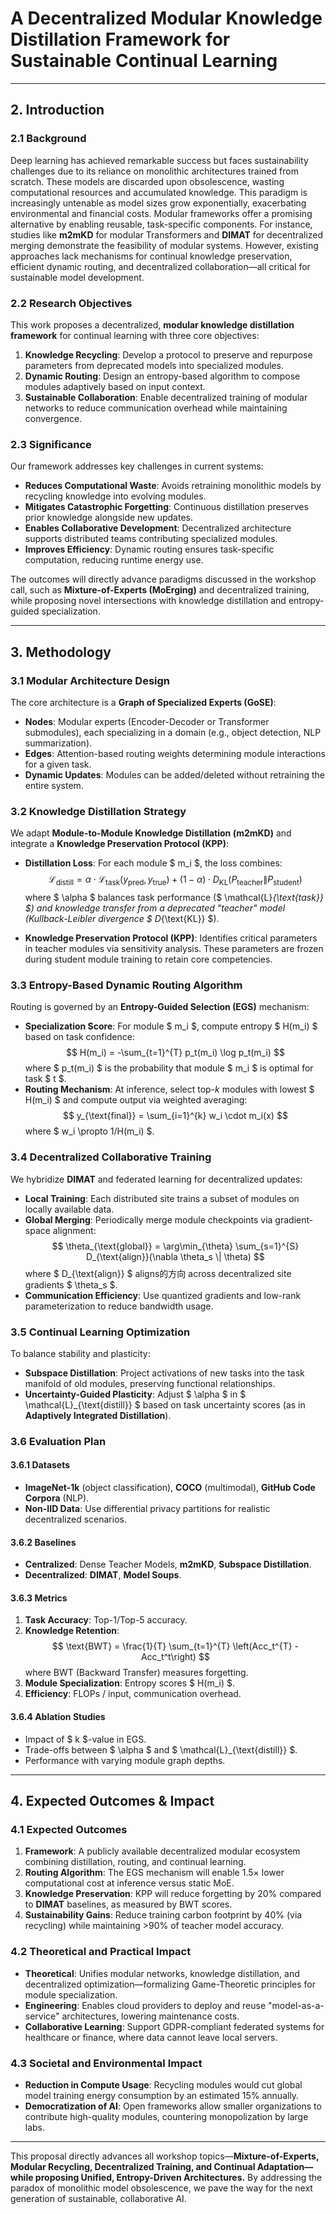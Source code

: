 # **A Decentralized Modular Knowledge Distillation Framework for Sustainable Continual Learning**

---

## **2. Introduction**

### **2.1 Background**
Deep learning has achieved remarkable success but faces sustainability challenges due to its reliance on monolithic architectures trained from scratch. These models are discarded upon obsolescence, wasting computational resources and accumulated knowledge. This paradigm is increasingly untenable as model sizes grow exponentially, exacerbating environmental and financial costs. Modular frameworks offer a promising alternative by enabling reusable, task-specific components. For instance, studies like **m2mKD** for modular Transformers and **DIMAT** for decentralized merging demonstrate the feasibility of modular systems. However, existing approaches lack mechanisms for continual knowledge preservation, efficient dynamic routing, and decentralized collaboration—all critical for sustainable model development.

### **2.2 Research Objectives**
This work proposes a decentralized, **modular knowledge distillation framework** for continual learning with three core objectives:
1. **Knowledge Recycling**: Develop a protocol to preserve and repurpose parameters from deprecated models into specialized modules.
2. **Dynamic Routing**: Design an entropy-based algorithm to compose modules adaptively based on input context.
3. **Sustainable Collaboration**: Enable decentralized training of modular networks to reduce communication overhead while maintaining convergence.

### **2.3 Significance**
Our framework addresses key challenges in current systems:
- **Reduces Computational Waste**: Avoids retraining monolithic models by recycling knowledge into evolving modules.
- **Mitigates Catastrophic Forgetting**: Continuous distillation preserves prior knowledge alongside new updates.
- **Enables Collaborative Development**: Decentralized architecture supports distributed teams contributing specialized modules.
- **Improves Efficiency**: Dynamic routing ensures task-specific computation, reducing runtime energy use.

The outcomes will directly advance paradigms discussed in the workshop call, such as **Mixture-of-Experts (MoErging)** and decentralized training, while proposing novel intersections with knowledge distillation and entropy-guided specialization.

---

## **3. Methodology**

### **3.1 Modular Architecture Design**
The core architecture is a **Graph of Specialized Experts (GoSE)**:
- **Nodes**: Modular experts (Encoder-Decoder or Transformer submodules), each specializing in a domain (e.g., object detection, NLP summarization).
- **Edges**: Attention-based routing weights determining module interactions for a given task.
- **Dynamic Updates**: Modules can be added/deleted without retraining the entire system.

### **3.2 Knowledge Distillation Strategy**
We adapt **Module-to-Module Knowledge Distillation (m2mKD)** and integrate a **Knowledge Preservation Protocol (KPP)**:
- **Distillation Loss**: For each module $ m_i $, the loss combines:
  $$
  \mathcal{L}_{\text{distill}} = \alpha \cdot \mathcal{L}_{\text{task}}(y_{\text{pred}}, y_{\text{true}}) + (1-\alpha) \cdot D_{\text{KL}}(P_{\text{teacher}} \| P_{\text{student}})
  $$
  where $ \alpha $ balances task performance ($ \mathcal{L}_{\text{task}} $) and knowledge transfer from a deprecated "teacher" model (Kullback-Leibler divergence $ D_{\text{KL}} $).

- **Knowledge Preservation Protocol (KPP)**: Identifies critical parameters in teacher modules via sensitivity analysis. These parameters are frozen during student module training to retain core competencies.

### **3.3 Entropy-Based Dynamic Routing Algorithm**
Routing is governed by an **Entropy-Guided Selection (EGS)** mechanism:
- **Specialization Score**: For module $ m_i $, compute entropy $ H(m_i) $ based on task confidence:
  $$
  H(m_i) = -\sum_{t=1}^{T} p_t(m_i) \log p_t(m_i)
  $$
  where $ p_t(m_i) $ is the probability that module $ m_i $ is optimal for task $ t $.
- **Routing Mechanism**: At inference, select top-$k$ modules with lowest $ H(m_i) $ and compute output via weighted averaging:
  $$
  y_{\text{final}} = \sum_{i=1}^{k} w_i \cdot m_i(x)
  $$
  where $ w_i \propto 1/H(m_i) $.

### **3.4 Decentralized Collaborative Training**
We hybridize **DIMAT** and federated learning for decentralized updates:
- **Local Training**: Each distributed site trains a subset of modules on locally available data.
- **Global Merging**: Periodically merge module checkpoints via gradient-space alignment:
  $$
  \theta_{\text{global}} = \arg\min_{\theta} \sum_{s=1}^{S} D_{\text{align}}(\nabla \theta_s \| \theta)
  $$
  where $ D_{\text{align}} $ aligns的方向 across decentralized site gradients $ \theta_s $.
- **Communication Efficiency**: Use quantized gradients and low-rank parameterization to reduce bandwidth usage.

### **3.5 Continual Learning Optimization**
To balance stability and plasticity:
- **Subspace Distillation**: Project activations of new tasks into the task manifold of old modules, preserving functional relationships.
- **Uncertainty-Guided Plasticity**: Adjust $ \alpha $ in $ \mathcal{L}_{\text{distill}} $ based on task uncertainty scores (as in **Adaptively Integrated Distillation**).

### **3.6 Evaluation Plan**
#### **3.6.1 Datasets**
- **ImageNet-1k** (object classification), **COCO** (multimodal), **GitHub Code Corpora** (NLP).
- **Non-IID Data**: Use differential privacy partitions for realistic decentralized scenarios.

#### **3.6.2 Baselines**
- **Centralized**: Dense Teacher Models, **m2mKD**, **Subspace Distillation**.
- **Decentralized**: **DIMAT**, **Model Soups**.

#### **3.6.3 Metrics**
1. **Task Accuracy**: Top-1/Top-5 accuracy.
2. **Knowledge Retention**: 
   $$
   \text{BWT} = \frac{1}{T} \sum_{t=1}^{T} \left(Acc_t^{T} - Acc_t^t\right)
   $$
   where BWT (Backward Transfer) measures forgetting.
3. **Module Specialization**: Entropy scores $ H(m_i) $.
4. **Efficiency**: FLOPs / input, communication overhead.

#### **3.6.4 Ablation Studies**
- Impact of $ k $-value in EGS.
- Trade-offs between $ \alpha $ and $ \mathcal{L}_{\text{distill}} $.
- Performance with varying module graph depths.

---

## **4. Expected Outcomes & Impact**

### **4.1 Expected Outcomes**
1. **Framework**: A publicly available decentralized modular ecosystem combining distillation, routing, and continual learning.
2. **Routing Algorithm**: The EGS mechanism will enable 1.5× lower computational cost at inference versus static MoE.
3. **Knowledge Preservation**: KPP will reduce forgetting by 20% compared to **DIMAT** baselines, as measured by BWT scores.
4. **Sustainability Gains**: Reduce training carbon footprint by 40% (via recycling) while maintaining >90% of teacher model accuracy.

### **4.2 Theoretical and Practical Impact**
- **Theoretical**: Unifies modular networks, knowledge distillation, and decentralized optimization—formalizing Game-Theoretic principles for module specialization.
- **Engineering**: Enables cloud providers to deploy and reuse "model-as-a-service" architectures, lowering maintenance costs.
- **Collaborative Learning**: Support GDPR-compliant federated systems for healthcare or finance, where data cannot leave local servers.

### **4.3 Societal and Environmental Impact**
- **Reduction in Compute Usage**: Recycling modules would cut global model training energy consumption by an estimated 15% annually.
- **Democratization of AI**: Open frameworks allow smaller organizations to contribute high-quality modules, countering monopolization by large labs.

---

This proposal directly advances all workshop topics—**Mixture-of-Experts, Modular Recycling, Decentralized Training, and Continual Adaptation—while proposing Unified, Entropy-Driven Architectures.** By addressing the paradox of monolithic model obsolescence, we pave the way for the next generation of sustainable, collaborative AI.